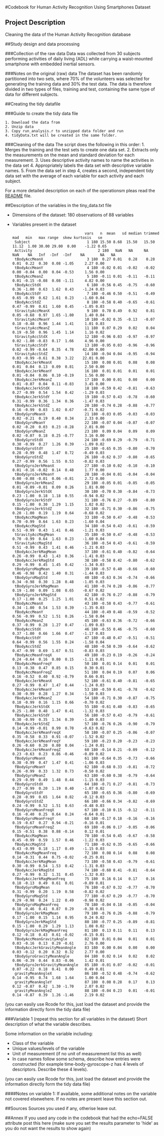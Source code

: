 #Codebook for Human Activity Recognition Using Smartphones Dataset


## Project Description
Cleaning the data of the Human Activity Recognition database 

##Study design and data processing


###Collection of the raw data
Data was collected from 30 subjects performing activities of daily living (ADL) while carrying a waist-mounted smartphone with embedded inertial sensors.

###Notes on the original (raw) data 
The dataset has been randomly partitioned into two sets, where 70% of the volunteers was selected for generating the training data and 30% the test data.
The data is therefore divided in two types of files, training and test, containing the same type of data for different subjects.

##Creating the tidy datafile

###Guide to create the tidy data file

    1. Download the data from
    2. Unzip data
    3. Copy run_analysis.r to unzipped data folder and run
    4. tidyData.txt will be created in the same folder.    


###Cleaning of the data
The script does the following in this order:
	1. Merges the training and the test sets to create one data set.
    2. Extracts only the measurements on the mean and standard deviation for each measurement. 
    3. Uses descriptive activity names to name the activities in the data set
    4. Appropriately labels the data set with descriptive variable names. 
    5. From the data set in step 4, creates a second, independent tidy data set with the average of each variable for each activity and each subject.

For a more detailed description on each of the operationsm pleas read the [README](./README.md) file.

##Description of the variables in the tiny_data.txt file
 - Dimensions of the dataset: 180 observations of 88 variables
 - Variables present in the dataset


 
										vars   n  mean   sd median trimmed   mad   min   max range  skew kurtosis   se
		Subject                          1 180 15.50 8.68  15.50   15.50 11.12  1.00 30.00 29.00  0.00    -1.22 0.65
		Activity                              2 180   NaN   NA     NA     NaN    NA   Inf  -Inf  -Inf    NA       NA   NA
		tBodyAccMeanX                    3 180  0.27 0.01   0.28    0.28  0.01  0.22  0.30  0.08 -1.05     2.27 0.00
		tBodyAccMeanY                    4 180 -0.02 0.01  -0.02   -0.02  0.00 -0.04  0.00  0.04 -0.53     1.56 0.00
		tBodyAccMeanZ                    5 180 -0.11 0.01  -0.11   -0.11  0.01 -0.15 -0.08  0.08 -1.11     4.82 0.00
		tBodyAccStdX                     6 180 -0.56 0.45  -0.75   -0.60  0.36 -1.00  0.63  1.62  0.43    -1.24 0.03
		tBodyAccStdY                     7 180 -0.46 0.50  -0.51   -0.49  0.65 -0.99  0.62  1.61  0.23    -1.60 0.04
		tBodyAccStdZ                     8 180 -0.58 0.40  -0.65   -0.61  0.47 -0.99  0.61  1.60  0.45    -1.05 0.03
		tGravityAccMeanX                 9 180  0.70 0.49   0.92    0.81  0.05 -0.68  0.97  1.65 -1.80     1.40 0.04
		tGravityAccMeanY                10 180 -0.02 0.35  -0.13   -0.07  0.18 -0.48  0.96  1.44  1.41     1.01 0.03
		tGravityAccMeanZ                11 180  0.07 0.29   0.02    0.04  0.19 -0.50  0.96  1.45  1.14     1.16 0.02
		tGravityAccStdX                 12 180 -0.96 0.03  -0.97   -0.97  0.02 -1.00 -0.83  0.17  1.66     4.96 0.00
		tGravityAccStdY                 13 180 -0.95 0.03  -0.96   -0.96  0.02 -0.99 -0.64  0.35  4.78    42.00 0.00
		tGravityAccStdZ                 14 180 -0.94 0.04  -0.95   -0.94  0.03 -0.99 -0.61  0.38  3.22    22.01 0.00
		tBodyAccJerkMeanX               15 180  0.08 0.01   0.08    0.08  0.01  0.04  0.13  0.09  0.81     2.50 0.00
		tBodyAccJerkMeanY               16 180  0.01 0.01   0.01    0.01  0.01 -0.04  0.06  0.10 -0.19     1.56 0.00
		tBodyAccJerkMeanZ               17 180  0.00 0.01   0.00    0.00  0.01 -0.07  0.04  0.11 -0.83     3.45 0.00
		tBodyAccJerkStdX                18 180 -0.59 0.42  -0.81   -0.63  0.27 -0.99  0.54  1.54  0.42    -1.29 0.03
		tBodyAccJerkStdY                19 180 -0.57 0.43  -0.78   -0.60  0.31 -0.99  0.36  1.34  0.36    -1.47 0.03
		tBodyAccJerkStdZ                20 180 -0.74 0.28  -0.88   -0.77  0.16 -0.99  0.03  1.02  0.67    -0.71 0.02
		tBodyGyroMeanX                  21 180 -0.03 0.05  -0.03   -0.03  0.02 -0.21  0.19  0.40  0.34     2.33 0.00
		tBodyGyroMeanY                  22 180 -0.07 0.04  -0.07   -0.07  0.02 -0.20  0.03  0.23 -0.28     2.01 0.00
		tBodyGyroMeanZ                  23 180  0.09 0.04   0.09    0.09  0.02 -0.07  0.18  0.25 -0.77     3.16 0.00
		tBodyGyroStdX                   24 180 -0.69 0.29  -0.79   -0.71  0.30 -0.99  0.27  1.26  0.39    -1.09 0.02
		tBodyGyroStdY                   25 180 -0.65 0.35  -0.80   -0.70  0.28 -0.99  0.48  1.47  0.72    -0.49 0.03
		tBodyGyroStdZ                   26 180 -0.62 0.37  -0.80   -0.65  0.27 -0.99  0.56  1.55  0.53    -0.82 0.03
		tBodyGyroJerkMeanX              27 180 -0.10 0.02  -0.10   -0.10  0.01 -0.16 -0.02  0.14  0.48     1.77 0.00
		tBodyGyroJerkMeanY              28 180 -0.04 0.01  -0.04   -0.04  0.00 -0.08 -0.01  0.06 -0.81     2.72 0.00
		tBodyGyroJerkMeanZ              29 180 -0.05 0.01  -0.05   -0.05  0.01 -0.09 -0.01  0.09  0.26     1.81 0.00
		tBodyGyroJerkStdX               30 180 -0.70 0.30  -0.84   -0.73  0.23 -1.00  0.18  1.18  0.55    -0.94 0.02
		tBodyGyroJerkStdY               31 180 -0.76 0.27  -0.89   -0.80  0.15 -1.00  0.30  1.29  1.15     1.02 0.02
		tBodyGyroJerkStdZ               32 180 -0.71 0.30  -0.86   -0.75  0.20 -1.00  0.19  1.19  0.64    -0.68 0.02
		tBodyAccMagMean                 33 180 -0.50 0.47  -0.48   -0.53  0.70 -0.99  0.64  1.63  0.23    -1.60 0.04
		tBodyAccMagStd                  34 180 -0.54 0.43  -0.61   -0.59  0.51 -0.99  0.43  1.41  0.46    -1.21 0.03
		tGravityAccMagMean              35 180 -0.50 0.47  -0.48   -0.53  0.70 -0.99  0.64  1.63  0.23    -1.60 0.04
		tGravityAccMagStd               36 180 -0.54 0.43  -0.61   -0.59  0.51 -0.99  0.43  1.41  0.46    -1.21 0.03
		tBodyAccJerkMagMean             37 180 -0.61 0.40  -0.82   -0.64  0.26 -0.99  0.43  1.43  0.36    -1.41 0.03
		tBodyAccJerkMagStd              38 180 -0.58 0.42  -0.80   -0.62  0.29 -0.99  0.45  1.45  0.42    -1.34 0.03
		tBodyGyroMagMean                39 180 -0.57 0.40  -0.66   -0.60  0.46 -0.98  0.42  1.40  0.31    -1.44 0.03
		tBodyGyroMagStd                 40 180 -0.63 0.34  -0.74   -0.66  0.34 -0.98  0.30  1.28  0.48    -1.05 0.03
		tBodyGyroJerkMagMean            41 180 -0.74 0.28  -0.86   -0.77  0.19 -1.00  0.09  1.08  0.65    -0.67 0.02
		tBodyGyroJerkMagStd             42 180 -0.76 0.27  -0.88   -0.79  0.17 -1.00  0.25  1.25  1.01     0.51 0.02
		fBodyAccMeanX                   43 180 -0.58 0.43  -0.77   -0.61  0.34 -1.00  0.54  1.53  0.39    -1.35 0.03
		fBodyAccMeanY                   44 180 -0.49 0.48  -0.59   -0.52  0.56 -0.99  0.52  1.51  0.26    -1.58 0.04
		fBodyAccMeanZ                   45 180 -0.63 0.36  -0.72   -0.66  0.37 -0.99  0.28  1.27  0.47    -1.09 0.03
		fBodyAccStdX                    46 180 -0.55 0.46  -0.75   -0.60  0.37 -1.00  0.66  1.66  0.47    -1.17 0.03
		fBodyAccStdY                    47 180 -0.48 0.47  -0.51   -0.51  0.64 -0.99  0.56  1.55  0.24    -1.58 0.04
		fBodyAccStdZ                    48 180 -0.58 0.39  -0.64   -0.62  0.47 -0.99  0.69  1.67  0.51    -0.83 0.03
		fBodyAccMeanFreqX               49 180 -0.23 0.19  -0.26   -0.24  0.24 -0.64  0.16  0.80  0.15    -1.11 0.01
		fBodyAccMeanFreqY               50 180  0.01 0.14   0.01    0.01  0.13 -0.38  0.47  0.85  0.15     0.30 0.01
		fBodyAccMeanFreqZ               51 180  0.04 0.19   0.07    0.06  0.16 -0.52  0.40  0.92 -0.79     0.66 0.01
		fBodyAccJerkMeanX               52 180 -0.61 0.40  -0.81   -0.65  0.27 -0.99  0.47  1.47  0.44    -1.24 0.03
		fBodyAccJerkMeanY               53 180 -0.59 0.41  -0.78   -0.62  0.30 -0.99  0.28  1.27  0.34    -1.50 0.03
		fBodyAccJerkMeanZ               54 180 -0.71 0.30  -0.87   -0.75  0.18 -0.99  0.16  1.15  0.66    -0.70 0.02
		fBodyAccJerkStdX                55 180 -0.61 0.40  -0.83   -0.65  0.25 -1.00  0.48  1.47  0.41    -1.32 0.03
		fBodyAccJerkStdY                56 180 -0.57 0.43  -0.79   -0.61  0.30 -0.99  0.35  1.34  0.39    -1.40 0.03
		fBodyAccJerkStdZ                57 180 -0.76 0.26  -0.90   -0.79  0.14 -0.99 -0.01  0.99  0.70    -0.63 0.02
		fBodyAccJerkMeanFreqX           58 180 -0.07 0.25  -0.06   -0.07  0.35 -0.58  0.33  0.91 -0.07    -1.52 0.02
		fBodyAccJerkMeanFreqY           59 180 -0.23 0.20  -0.23   -0.23  0.26 -0.60  0.20  0.80  0.04    -1.24 0.01
		fBodyAccJerkMeanFreqZ           60 180 -0.14 0.21  -0.09   -0.12  0.23 -0.63  0.23  0.86 -0.46    -0.89 0.02
		fBodyGyroMeanX                  61 180 -0.64 0.35  -0.73   -0.66  0.38 -0.99  0.47  1.47  0.41    -1.06 0.03
		fBodyGyroMeanY                  62 180 -0.68 0.33  -0.81   -0.72  0.26 -0.99  0.33  1.32  0.73    -0.50 0.02
		fBodyGyroMeanZ                  63 180 -0.60 0.38  -0.79   -0.64  0.29 -0.99  0.49  1.48  0.44    -1.15 0.03
		fBodyGyroStdX                   64 180 -0.71 0.27  -0.81   -0.73  0.27 -0.99  0.20  1.19  0.40    -1.07 0.02
		fBodyGyroStdY                   65 180 -0.65 0.36  -0.80   -0.69  0.28 -0.99  0.65  1.64  0.82    -0.12 0.03
		fBodyGyroStdZ                   66 180 -0.66 0.34  -0.82   -0.69  0.24 -0.99  0.52  1.51  0.63    -0.48 0.03
		fBodyGyroMeanFreqX              67 180 -0.10 0.15  -0.12   -0.11  0.16 -0.40  0.25  0.64  0.24    -0.64 0.01
		fBodyGyroMeanFreqY              68 180 -0.17 0.18  -0.16   -0.16  0.19 -0.67  0.27  0.94 -0.21    -0.16 0.01
		fBodyGyroMeanFreqZ              69 180 -0.06 0.17  -0.05   -0.06  0.15 -0.51  0.38  0.88 -0.14     0.12 0.01
		fBodyAccMagMean                 70 180 -0.54 0.45  -0.67   -0.58  0.45 -0.99  0.59  1.57  0.46    -1.22 0.03
		fBodyAccMagStd                  71 180 -0.62 0.35  -0.65   -0.66  0.43 -0.99  0.18  1.17  0.49    -1.15 0.03
		fBodyAccMagMeanFreq             72 180  0.08 0.14   0.08    0.08  0.14 -0.31  0.44  0.75 -0.02    -0.25 0.01
		fBodyAccJerkMagMean             73 180 -0.58 0.43  -0.79   -0.61  0.30 -0.99  0.54  1.53  0.42    -1.31 0.03
		fBodyAccJerkMagStd              74 180 -0.60 0.41  -0.81   -0.64  0.27 -0.99  0.32  1.31  0.45    -1.32 0.03
		fBodyAccJerkMagMeanFreq         75 180  0.16 0.14   0.17    0.16  0.18 -0.13  0.49  0.61  0.01    -0.89 0.01
		fBodyGyroMagMean                76 180 -0.67 0.32  -0.77   -0.70  0.31 -0.99  0.20  1.19  0.58    -0.82 0.02
		fBodyGyroMagStd                 77 180 -0.67 0.29  -0.77   -0.70  0.29 -0.98  0.24  1.22  0.49    -0.98 0.02
		fBodyGyroMagMeanFreq            78 180 -0.04 0.18  -0.05   -0.04  0.18 -0.46  0.41  0.87  0.29    -0.38 0.01
		fBodyGyroJerkMagMean            79 180 -0.76 0.26  -0.88   -0.79  0.17 -1.00  0.15  1.14  0.95     0.24 0.02
		fBodyGyroJerkMagStd             80 180 -0.77 0.25  -0.89   -0.81  0.15 -1.00  0.29  1.29  1.13     1.08 0.02
		fBodyGyroJerkMagMeanFreq        81 180  0.13 0.11   0.11    0.13  0.12 -0.18  0.43  0.61 -0.02    -0.15 0.01
		TBodyAccMeanGravityAngle        82 180  0.01 0.04   0.01    0.01  0.03 -0.16  0.13  0.29 -0.61     2.76 0.00
		tBodyAccJerkGravityMeanAngle    83 180  0.00 0.04   0.00    0.00  0.03 -0.12  0.20  0.32  0.32     2.77 0.00
		tBodyGyroGravityMeanAngle       84 180  0.02 0.14   0.02    0.02  0.06 -0.39  0.44  0.83 -0.06     1.42 0.01
		tBodyGyroJerkGravityMeanAngle   85 180 -0.01 0.07  -0.02   -0.01  0.07 -0.22  0.18  0.41  0.00     0.49 0.01
		gravityMeanAngleX               86 180 -0.52 0.48  -0.74   -0.62  0.14 -0.95  0.74  1.68  1.64     1.00 0.04
		gravityMeanAngleY               87 180  0.08 0.28   0.17    0.13  0.12 -0.87  0.42  1.30 -1.70     2.07 0.02
		gravityMeanAngleZ               88 180 -0.04 0.23   0.01   -0.01  0.14 -0.87  0.39  1.26 -1.46     2.19 0.02


(you can easily use Rcode for this, just load the dataset and provide the information directly form the tidy data file)

###Variable 1 (repeat this section for all variables in the dataset)
Short description of what the variable describes.


Some information on the variable including:
 - Class of the variable
 - Unique values/levels of the variable
 - Unit of measurement (if no unit of measurement list this as well)
 - In case names follow some schema, describe how entries were constructed (for example time-body-gyroscope-z has 4 levels of descriptors. Describe these 4 levels). 

(you can easily use Rcode for this, just load the dataset and provide the information directly form the tidy data file)

####Notes on variable 1:
If available, some additional notes on the variable not covered elsewehere. If no notes are present leave this section out.

##Sources
Sources you used if any, otherise leave out.

##Annex
If you used any code in the codebook that had the echo=FALSE attribute post this here (make sure you set the results parameter to 'hide' as you do not want the results to show again)
